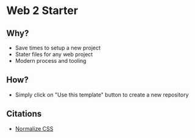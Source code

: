 # Web 2 Starter

## Why? 
* Save times to setup a new project
* Stater files for any web project
* Modern process and tooling

## How?
* Simply click on "Use this template" button to create a new repository

## Citations
* [Normalize CSS](https://necolas.github.io/normalize.css/)


